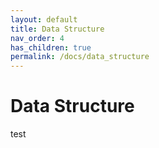 ```yaml
---
layout: default
title: Data Structure
nav_order: 4
has_children: true
permalink: /docs/data_structure
---
```




# Data Structure

test